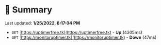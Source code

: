 # 📖 Summary
Last updated: **1/25/2022, 8:17:04 PM**

- `GET` [https://uptimerfree.tk](https://uptimerfree.tk) - **Up** (4305ms)
- `GET` [https://monitoruptimer.tk](https://monitoruptimer.tk) - **Down** (47ms)
